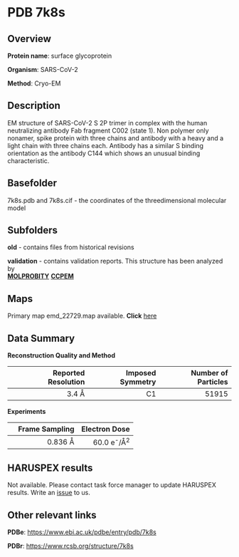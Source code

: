 # PDB 7k8s

## Overview

**Protein name**: surface glycoprotein

**Organism**: SARS-CoV-2

**Method**: Cryo-EM

## Description

EM structure of SARS-CoV-2 S 2P trimer in complex with the human neutralizing antibody Fab fragment C002 (state 1). Non polymer only nonamer, spike protein with three chains and antibody with a heavy and a light chain with three chains each. Antibody has a similar S binding orientation as the antibody C144 which shows an unusual binding characteristic. 

## Basefolder

7k8s.pdb and 7k8s.cif - the coordinates of the threedimensional molecular model

## Subfolders



**old** - contains files from historical revisions

**validation** - contains validation reports. This structure has been analyzed by <br>  [**MOLPROBITY**](https://github.com/thorn-lab/coronavirus_structural_task_force/tree/master/pdb/surface_glycoprotein/SARS-CoV-2/7k8s/validation/molprobity)   [**CCPEM**](https://github.com/thorn-lab/coronavirus_structural_task_force/tree/master/pdb/surface_glycoprotein/SARS-CoV-2/7k8s/validation/ccpem-validation)



## Maps

Primary map emd_22729.map available. **Click** [here](http://ftp.wwpdb.org/pub/emdb/structures/EMD-22729/map/) 

## Data Summary
**Reconstruction Quality and Method**

|   | Reported Resolution | Imposed Symmetry | Number of Particles |
|---|-------------:|----------------:|--------------:|
|   |3.4 Å|C1|51915|

**Experiments**

|   | Frame Sampling | Electron Dose |
|---|-------------:|----------------:|
|   |0.836 Å|60.0 e<sup>-</sup>/Å<sup>2</sup>|

## HARUSPEX results

Not available. Please contact task force manager to update HARUSPEX results. Write an [issue](https://github.com/thorn-lab/coronavirus_structural_task_force/issues) to us.

## Other relevant links 
**PDBe**:  https://www.ebi.ac.uk/pdbe/entry/pdb/7k8s
 
**PDBr**: https://www.rcsb.org/structure/7k8s 
